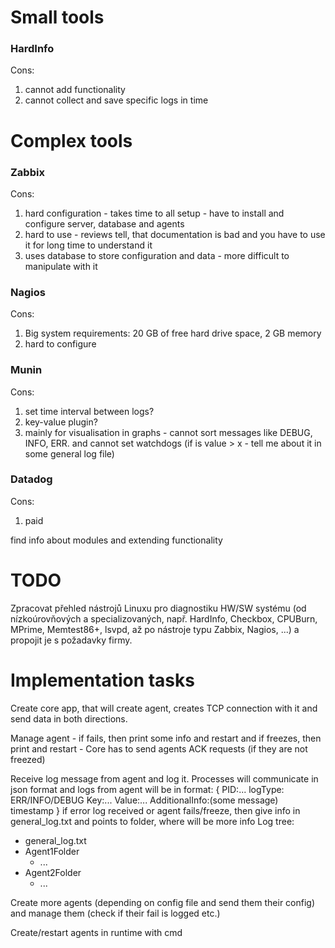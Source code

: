 # Small tools
### HardInfo
Cons:
1. cannot add functionality
1. cannot collect and save specific logs in time 


# Complex tools

### Zabbix
Cons:
1. hard configuration - takes time to all setup - have to install and configure server, database and agents 
1. hard to use - reviews tell, that documentation is bad and you have to use it for long time to understand it
1. uses database to store configuration and data - more difficult to manipulate with it

### Nagios
Cons:
1. Big system requirements: 20 GB of free hard drive space, 2 GB memory
1. hard to configure

### Munin
Cons:
1. set time interval between logs?
1. key-value plugin?
1. mainly for visualisation in graphs - cannot sort messages like DEBUG, INFO, ERR. and cannot set watchdogs (if is value > x - tell me about it in some general log file)

### Datadog
Cons:
1. paid



find info about modules and extending functionality

# TODO
 Zpracovat přehled nástrojů Linuxu pro diagnostiku HW/SW systému (od nízkoúrovňových a specializovaných, např. HardInfo, Checkbox, CPUBurn, MPrime, Memtest86+, lsvpd, až po nástroje typu Zabbix, Nagios, ...) a propojit je s požadavky firmy. 


# Implementation tasks
Create core app, that will create agent, creates TCP connection with it and send data in both directions.

Manage agent - if fails, then print some info and restart and if freezes, then print and restart
	- Core has to send agents ACK requests (if they are not freezed)

Receive log message from agent and log it. Processes will communicate in json format and logs from agent will be in format:
{
	PID:...
	logType: ERR/INFO/DEBUG
	Key:...
	Value:...
	AdditionalInfo:(some message)	
	timestamp
}
if error log received or agent fails/freeze, then give info in general_log.txt and points to folder, where will be more info
Log tree:
- general_log.txt
- Agent1Folder
	- ...
- Agent2Folder
	- ...

Create more agents (depending on config file and send them their config) and manage them (check if their fail is logged etc.)

Create/restart agents in runtime with cmd


 

